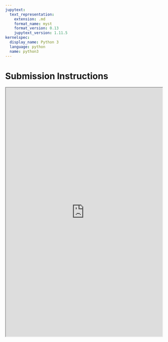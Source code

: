 ```yaml
---
jupytext:
  text_representation:
    extension: .md
    format_name: myst
    format_version: 0.13
    jupytext_version: 1.11.5
kernelspec:
  display_name: Python 3
  language: python
  name: python3
---
```


# Submission Instructions

<iframe src="https://docs.google.com/document/d/e/2PACX-1vS0ekcPxTVTu16zHVyvXonVuGfarnUq7ZRib1vnswoDkSRKQB-qxbk9vbkPgTIuG0wvtApmob3m3Dmh/pub?embedded=true" width="100%" height=800></iframe>
